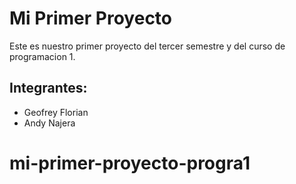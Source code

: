 

# Mi Primer Proyecto

Este es nuestro primer proyecto del tercer semestre y del curso de programacion 1.

## Integrantes:
- Geofrey Florian
- Andy Najera
# mi-primer-proyecto-progra1
